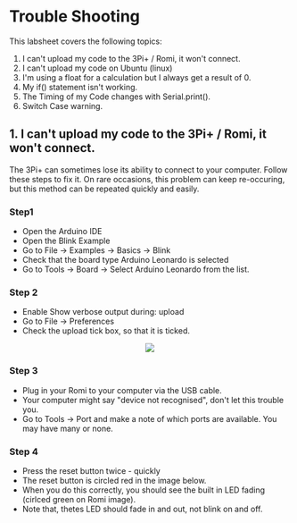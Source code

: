# Trouble Shooting

This labsheet covers the following topics:

1. I can't upload my code to the 3Pi+ / Romi, it won't connect.
2. I can't upload my code on Ubuntu (linux)
3. I'm using a float for a calculation but I always get a result of 0.
4. My if() statement isn't working.
5. The Timing of my Code changes with Serial.print().
6. Switch Case warning.

## 1. I can't upload my code to the 3Pi+ / Romi, it won't connect.

The 3Pi+ can sometimes lose its ability to connect to your computer. 
Follow these steps to fix it. On rare occasions, this problem can keep re-occuring, but this method can be repeated quickly and easily.

### Step1
- Open the Arduino IDE
- Open the Blink Example
- Go to File -> Examples -> Basics -> Blink
- Check that the board type Arduino Leonardo is selected
- Go to Tools -> Board -> Select Arduino Leonardo from the list.
### Step 2
- Enable Show verbose output during: upload
- Go to File -> Preferences
- Check the upload tick box, so that it is ticked.

<p align="center">
<img src="https://github.com/paulodowd/EMATM0054_22-23/blob/main/Images/verbose_upload.png?raw=true">
</p>

### Step 3
- Plug in your Romi to your computer via the USB cable.
- Your computer might say "device not recognised", don't let this trouble you.
- Go to Tools -> Port and make a note of which ports are available. You may have many or none.

### Step 4
- Press the reset button twice - quickly
- The reset button is circled red in the image below.
- When you do this correctly, you should see the built in LED fading (cirlced green on Romi image).
- Note that, thetes LED should fade in and out, not blink on and off.
